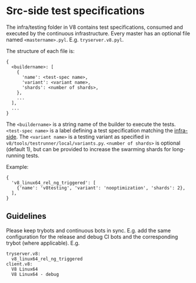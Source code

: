 # Src-side test specifications

The infra/testing folder in V8 contains test specifications, consumed and
executed by the continuous infrastructure. Every master has an optional file
named `<mastername>.pyl`. E.g. `tryserver.v8.pyl`.

The structure of each file is:
```
{
  <buildername>: [
    {
      'name': <test-spec name>,
      'variant': <variant name>,
      'shards': <number of shards>,
    },
    ...
  ],
  ...
}
```
The `<buildername>` is a string name of the builder to execute the tests.
`<test-spec name>` is a label defining a test specification matching the
[infra-side](https://chromium.googlesource.com/chromium/tools/build/+/master/scripts/slave/recipe_modules/v8/testing.py#58).
The `<variant name>` is a testing variant as specified in
`v8/tools/testrunner/local/variants.py`. `<number of shards>` is optional
(default 1), but can be provided to increase the swarming shards for
long-running tests.

Example:
```
{
  'v8_linux64_rel_ng_triggered': [
    {'name': 'v8testing', 'variant': 'nooptimization', 'shards': 2},
  ],
}
```

## Guidelines

Please keep trybots and continuous bots in sync. E.g. add the same configuration
for the release and debug CI bots and the corresponding trybot (where
applicable). E.g.

```
tryserver.v8:
  v8_linux64_rel_ng_triggered
client.v8:
  V8 Linux64
  V8 Linux64 - debug
```